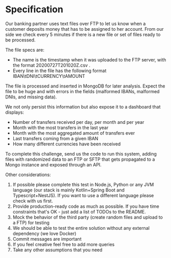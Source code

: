 # Specification
Our banking partner uses text files over FTP to let us know when a customer
deposits money that has to be assigned to her account. From our side we
check every 5 minutes if there is a new file or set of files ready to be
processed.

The file specs are:
* The name is the timestamp when it was uploaded to the FTP server, with
the format 20200727T201020Z.csv .
* Every line in the file has the following format IBAN\tDNI\tCURRENCY\tAMOUNT

The file is processed and inserted in MongoDB for later analysis. Expect the
file to be huge and with errors in the fields (malformed IBANs, malformed
DNIs, and missing data).

We not only persist this information but also expose it to a dashboard that
displays:
* Number of transfers received per day, per month and per year
* Month with the most transfers in the last year
* Month with the most aggregated amount of transfers ever
* Last transfers coming from a given IBAN
* How many different currencies have been received

To complete this challenge, send us the code to run this system, adding files
with randomized data to an FTP or SFTP that gets propagated to a Mongo
instance and exposed through an API.

Other considerations:
1. If possible please complete this test in Node.js, Python or any JVM
language (our stack is mainly Kotlin+Spring Boot and Typescript+NestJS).
If you want to use a different language please check with us first.
2. Provide production-ready code as much as possible. If you have time
constraints that's OK - just add a list of TODOs to the README.
3. Mock the behavior of the third party (create random files and upload to a
FTP) for testing
4. We should be able to test the entire solution without any external
dependency (we love Docker)
5. Commit messages are important
6. If you feel creative feel free to add more queries
7. Take any other assumptions that you need